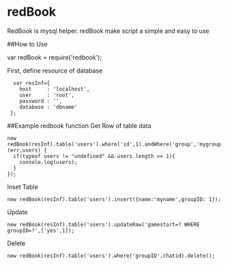 # redBook
RedBook is mysql helper. redBook make script a simple and easy to use

##How to Use

  var redBook      = require('redbook');
  
  First, define resource of database
  
      var resInf={
        host     : 'localhost',
        user     : 'root',
        password : '',
        database : 'dbname'
     };
     
     
##Example redbook function
  Get Row of table data

    new redBook(resInf).table('users').where('id',1).andWhere('group','mygroup').getRow(function (err,users) {
      if(typeof users != "undefined" && users.length >= 1){
        console.log(users);
      }
    });
    
  Inset Table
  
    new redBook(resInf).table('users').insert({name:'myname',groupID: 1});

  Update
  
    new redBook(resInf).table('users').updateRaw('gamestart=? WHERE groupID=?',['yes',1]);
    
  Delete
  
    new redBook(resInf).table('users').where('groupID',chatid).delete();
    
    
